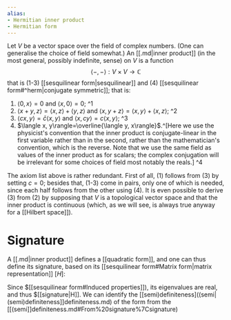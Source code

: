 ```yaml
---
alias:
- Hermitian inner product
- Hermitian form
---
```

Let $V$ be a vector space over the field of complex numbers. (One can generalise the choice of field somewhat.) An [[.md|inner product]] (in the most general, possibly indefinite, sense) on $V$ is a function
$$
\langle-,-\rangle: V \times V \rightarrow \mathbb{C}
$$
that is (1-3) [[sesquilinear form|sesquilinear]] and (4) [[sesquilinear form#^herm|conjugate symmetric]]; that is:
1. $\langle 0, x\rangle=0$ and $\langle x, 0\rangle=0$;
^1
1. $\langle x+y, z\rangle=\langle x, z\rangle+\langle y, z\rangle$ and $\langle x, y+z\rangle=\langle x, y\rangle+\langle x, z\rangle$;
^2
1. $\langle c x, y\rangle=\bar{c}\langle x, y\rangle$ and $\langle x, c y\rangle=c\langle x, y\rangle$;
^3
1. $\langle x, y\rangle=\overline{\langle y, x\rangle}$.^[Here we use the physicist's convention that the inner product is conjugate-linear in the first variable rather than in the second, rather than the mathematician's convention, which is the reverse. Note that we use the same field as values of the inner product as for scalars; the complex conjugation will be irrelevant for some choices of field most notably the reals.]
^4

The axiom list above is rather redundant. First of all, (1) follows from (3) by setting $c=0$; besides that, (1-3) come in pairs, only one of which is needed, since each half follows from the other using (4). It is even possible to derive (3) from (2) by supposing that $V$ is a topological vector space and that the inner product is continuous (which, as we will see, is always true anyway for a [[Hilbert space]]).


# Signature
A [[.md|inner product]] defines a [[quadratic form]], and one can thus define its signature, based on its [[sesquilinear form#Matrix form|matrix representation]] $[H]$:

Since $[[sesquilinear form#Induced properties]]), its eigenvalues are real, and thus $[[signature|H]]. We can identify the [[semi)definiteness]((semi|(semi)definiteness]]definiteness.md) of the form from the [[(semi]]definiteness.md#From%20signature%7Csignature)

